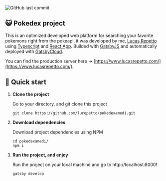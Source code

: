 ![GitHub last commit](https://img.shields.io/github/last-commit/lurepetto/pokedexamedi?logo=github)

## 😺 Pokedex project
This is an optimized developed web platform for searching your favorite pokemons right from the pokeapi, it was developed by me, [Lucas Repetto](https://github.com/lurepetto)
using [Typescript](https://www.typescriptlang.org/docs/) and [React App](https://reactjs.org/docs/getting-started.html). Builded with [GatsbyJS](https://www.gatsbyjs.com/docs)
and automatically deployed with [GatsbyCloud](https://www.gatsbyjs.com/products/cloud/).

You can find the production server here -> [https://www.lucasrepetto.com/](https://www.lucasrepetto.com/).

## 🚀 Quick start

1.  **Clone the project**

    Go to your directory, and git clone this project

    ```shell
    git clone https://github.com/lurepetto/pokedexamedi.git
    ```

2.  **Download dependencies**

    Download project dependencies using NPM

    ```shell
    cd pokedexamedi/
    npm i
    ```

3.  **Run the project, and enjoy**

    Run the project on your local machine and go to http://localhost:8000!

    ```shell
    gatsby develop
    ```
